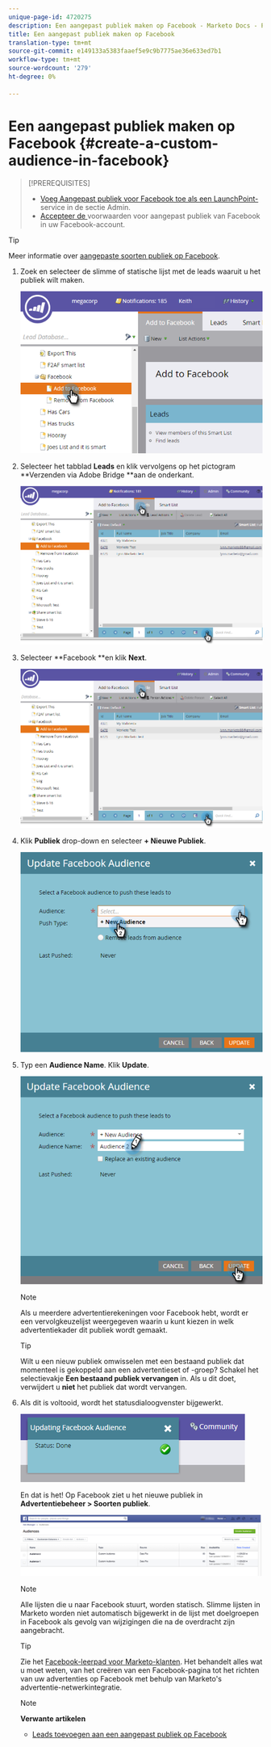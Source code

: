 ```yaml
---
unique-page-id: 4720275
description: Een aangepast publiek maken op Facebook - Marketo Docs - Productdocumentatie
title: Een aangepast publiek maken op Facebook
translation-type: tm+mt
source-git-commit: e149133a5383faaef5e9c9b7775ae36e633ed7b1
workflow-type: tm+mt
source-wordcount: '279'
ht-degree: 0%

---
```



# Een aangepast publiek maken op Facebook {#create-a-custom-audience-in-facebook}

>[!PREREQUISITES]
>
>* [Voeg Aangepast publiek voor Facebook toe als een LaunchPoint-](../../../product-docs/demand-generation/ad-network-integrations/add-facebook-custom-audiences-as-a-launchpoint-service.md) service in de sectie Admin.
>* [Accepteer de ](https://www.facebook.com/ads/manage/customaudiences/tos.php) voorwaarden voor aangepast publiek van Facebook in uw Facebook-account.

>



>[!TIP]
>
>Meer informatie over [aangepaste soorten publiek op Facebook](https://www.facebook.com/help/341425252616329).

1. Zoek en selecteer de slimme of statische lijst met de leads waaruit u het publiek wilt maken.

   ![](assets/1.png)

1. Selecteer het tabblad **Leads** en klik vervolgens op het pictogram **Verzenden via Adobe Bridge **aan de onderkant.

   ![](assets/222.png)

1. Selecteer **Facebook **en klik **Next**.

   ![](assets/two.png)

1. Klik **Publiek** drop-down en selecteer **+ Nieuwe Publiek**.

   ![](assets/four.png)

1. Typ een **Audience Name**. Klik **Update**.

   ![](assets/five.png)

   >[!NOTE]
   >
   >Als u meerdere advertentierekeningen voor Facebook hebt, wordt er een vervolgkeuzelijst weergegeven waarin u kunt kiezen in welk advertentiekader dit publiek wordt gemaakt.

   >[!TIP]
   >
   >Wilt u een nieuw publiek omwisselen met een bestaand publiek dat momenteel is gekoppeld aan een advertentieset of -groep? Schakel het selectievakje **Een bestaand publiek vervangen** in. Als u dit doet, verwijdert u **niet** het publiek dat wordt vervangen.

1. Als dit is voltooid, wordt het statusdialoogvenster bijgewerkt.

   ![](assets/six.png)

   En dat is het! Op Facebook ziet u het nieuwe publiek in **Advertentiebeheer > Soorten publiek**.

   ![](assets/image2014-12-10-11-3a38-3a32.png)

   >[!NOTE]
   >
   >Alle lijsten die u naar Facebook stuurt, worden statisch. Slimme lijsten in Marketo worden niet automatisch bijgewerkt in de lijst met doelgroepen in Facebook als gevolg van wijzigingen die na de overdracht zijn aangebracht.

   >[!TIP]
   >
   >Zie het [Facebook-leerpad voor Marketo-klanten](https://facebook.exceedlms.com/student/enrollments/create_enrollment_from_token/BF9TqSaCvM73PP4ScjhCm4fi). Het behandelt alles wat u moet weten, van het creëren van een Facebook-pagina tot het richten van uw advertenties op Facebook met behulp van Marketo&#39;s advertentie-netwerkintegratie.

   >[!NOTE]
   >
   >**Verwante artikelen**
   >
   >    
   >    
   >    * [Leads toevoegen aan een aangepast publiek op Facebook](add-leads-to-a-custom-audience-in-facebook.md)


